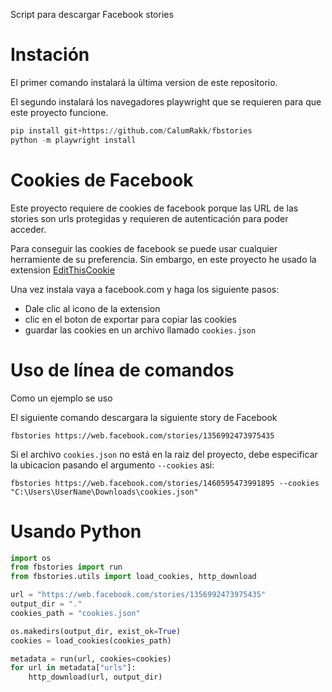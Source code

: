 
Script para descargar Facebook stories 

# Instación
El primer comando instalará la última version de este repositorio.

El segundo instalará los navegadores playwright que se requieren para que este proyecto funcione.

```python
pip install git+https://github.com/CalumRakk/fbstories
python -m playwright install
```
# Cookies de Facebook
Este proyecto requiere de cookies de facebook porque las URL de las stories son urls protegidas y requieren de autenticación para poder acceder.

Para conseguir las cookies de facebook se puede usar cualquier herramiente de su preferencia. Sin embargo, en este proyecto he usado la extension [EditThisCookie](https://chrome.google.com/webstore/detail/editthiscookie/fngmhnnpilhplaeedifhccceomclgfbg) 

Una vez instala vaya a facebook.com y haga los siguiente pasos:

- Dale clic al icono de la extension
- clic en el boton de exportar para copiar las cookies
- guardar las cookies en un archivo llamado `cookies.json`

# Uso de línea de comandos
Como un ejemplo se uso 

El siguiente comando descargara la siguiente story de Facebook
```shell
fbstories https://web.facebook.com/stories/1356992473975435
```
Si el archivo `cookies.json` no está en la raiz del proyecto, debe especificar la ubicacion pasando el argumento `--cookies` asi:
```shell
fbstories https://web.facebook.com/stories/1460595473991895 --cookies "C:\Users\UserName\Downloads\cookies.json"
```

# Usando Python
```python
import os
from fbstories import run
from fbstories.utils import load_cookies, http_download

url = "https://web.facebook.com/stories/1356992473975435"
output_dir = "."
cookies_path = "cookies.json"

os.makedirs(output_dir, exist_ok=True)
cookies = load_cookies(cookies_path)

metadata = run(url, cookies=cookies)
for url in metadata["urls"]:
    http_download(url, output_dir)
```






